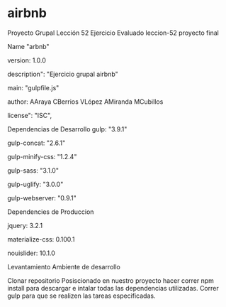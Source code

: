 # airbnb
Proyecto Grupal Lección 52
Ejercicio Evaluado leccion-52 proyecto final

Name "arbnb"

version: 1.0.0

description": "Ejercicio grupal airbnb"

main: "gulpfile.js"

author: AAraya CBerrios VLópez AMiranda MCubillos

license": "ISC",

Dependencias de Desarrollo
gulp: "3.9.1"

gulp-concat: "2.6.1"

gulp-minify-css: "1.2.4"

gulp-sass: "3.1.0"

gulp-uglify: "3.0.0"

gulp-webserver: "0.9.1"


Dependencies de Produccion

jquery: 3.2.1

materialize-css: 0.100.1

nouislider: 10.1.0

Levantamiento Ambiente de desarrollo

Clonar repositorio
Posiscionado en nuestro proyecto hacer correr npm install para descargar e intalar todas las dependencias utilizadas.
Correr gulp para que se realizen las tareas especificadas.
